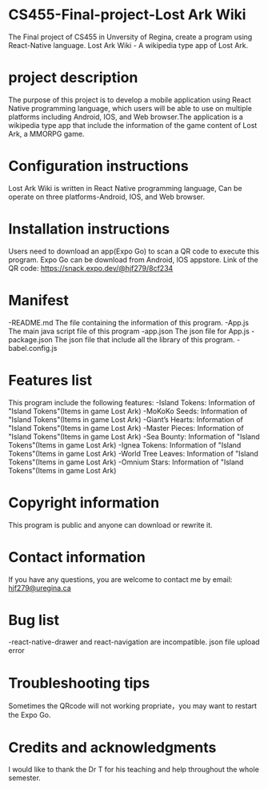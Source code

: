 # CS455-Final-project-Lost Ark Wiki
The Final project of CS455 in Unversity of Regina, create a program using React-Native language.
Lost Ark Wiki - A wikipedia type app of Lost Ark.
# project description
The purpose of this project is to develop a mobile application using React Native programming language, which users will be able to use on multiple
platforms including Android, IOS, and Web browser.The application is a wikipedia type app that include the information of the game content of Lost Ark, a MMORPG game.
# Configuration instructions
Lost Ark Wiki is written in React Native programming language, Can be operate on three platforms-Android, IOS, and Web browser.
# Installation instructions
Users need to download an app(Expo Go) to scan a QR code to execute this program.
Expo Go can be download from Android, IOS appstore. 
Link of the QR code: https://snack.expo.dev/@hjf279/8cf234
# Manifest
-README.md
 The file containing the information of this program.
-App.js
 The main java script file of this program
-app.json
 The json file for App.js
-package.json
 The json file that include all the library of this program.
-babel.config.js
# Features list
This program include the following features:
-Island Tokens: Information of "Island Tokens"(Items in game Lost Ark)
-MoKoKo Seeds: Information of "Island Tokens"(Items in game Lost Ark)
-Giant’s Hearts: Information of "Island Tokens"(Items in game Lost Ark)
-Master Pieces: Information of "Island Tokens"(Items in game Lost Ark)
-Sea Bounty: Information of "Island Tokens"(Items in game Lost Ark)
-Ignea Tokens: Information of "Island Tokens"(Items in game Lost Ark)
-World Tree Leaves: Information of "Island Tokens"(Items in game Lost Ark)
-Omnium Stars: Information of "Island Tokens"(Items in game Lost Ark)
# Copyright information
This program is public and anyone can download or rewrite it.
# Contact information
If you have any questions, you are welcome to contact me by email: hjf279@uregina.ca
# Bug list
-react-native-drawer and react-navigation are incompatible.
json file upload error
# Troubleshooting tips
Sometimes the QRcode will not working propriate，you may want to restart the Expo Go.
# Credits and acknowledgments
I would like to thank the Dr T for his teaching and help throughout the whole semester.
